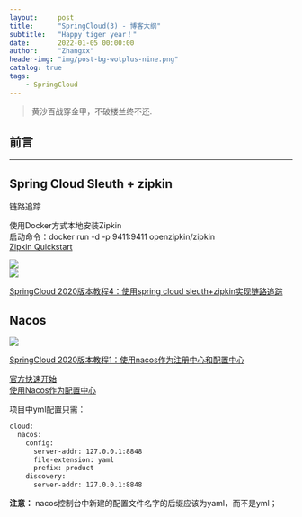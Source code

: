 ```yaml
---
layout:     post
title:      "SpringCloud(3) - 博客大纲"
subtitle:   "Happy tiger year！"
date:       2022-01-05 00:00:00
author:     "Zhangxx"
header-img: "img/post-bg-wotplus-nine.png"
catalog: true
tags:
    - SpringCloud
---
```


> 黄沙百战穿金甲，不破楼兰终不还.

## 前言
---



## Spring Cloud Sleuth + zipkin

链路追踪

使用Docker方式本地安装Zipkin  
启动命令：docker run -d -p 9411:9411 openzipkin/zipkin  
[Zipkin Quickstart](https://zipkin.io/pages/quickstart.html)  

![](https://gitee.com/zhangxx0/blog_image/raw/master/springcloud/pringcloud-zipkin1.png)  
![](https://gitee.com/zhangxx0/blog_image/raw/master/springcloud/springcloud-zipkin2.png)  

[SpringCloud 2020版本教程4：使用spring cloud sleuth+zipkin实现链路追踪](https://forezp.blog.csdn.net/article/details/115632914)  

## Nacos

![](https://gitee.com/zhangxx0/blog_image/raw/master/springcloud/springcloud-nacos1.png)  

[SpringCloud 2020版本教程1：使用nacos作为注册中心和配置中心](https://forezp.blog.csdn.net/article/details/115632826)  

[官方快速开始](https://nacos.io/zh-cn/docs/quick-start-spring-cloud.html)  
[使用Nacos作为配置中心](https://blog.csdn.net/forezp/article/details/90729945)  

项目中yml配置只需：
```xml
cloud:
  nacos:
    config:
      server-addr: 127.0.0.1:8848
      file-extension: yaml
      prefix: product
    discovery:
      server-addr: 127.0.0.1:8848
```

**注意：** nacos控制台中新建的配置文件名字的后缀应该为yaml，而不是yml；

